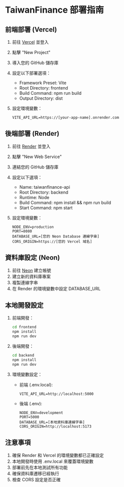 # TaiwanFinance 部署指南

## 前端部署 (Vercel)

1. 前往 [Vercel](https://vercel.com) 並登入
2. 點擊 "New Project"
3. 導入您的 GitHub 儲存庫
4. 設定以下部署選項：
   - Framework Preset: Vite
   - Root Directory: frontend
   - Build Command: npm run build
   - Output Directory: dist
   
5. 設定環境變數：
   ```
   VITE_API_URL=https://[your-app-name].onrender.com
   ```

## 後端部署 (Render)

1. 前往 [Render](https://render.com) 並登入
2. 點擊 "New Web Service"
3. 連結您的 GitHub 儲存庫
4. 設定以下選項：
   - Name: taiwanfinance-api
   - Root Directory: backend
   - Runtime: Node
   - Build Command: npm install && npm run build
   - Start Command: npm start

5. 設定環境變數：
   ```
   NODE_ENV=production
   PORT=8080
   DATABASE_URL=[您的 Neon Database 連線字串]
   CORS_ORIGIN=https://[您的 Vercel 域名]
   ```

## 資料庫設定 (Neon)

1. 前往 [Neon](https://neon.tech) 建立帳號
2. 建立新的資料庫專案
3. 複製連線字串
4. 在 Render 的環境變數中設定 DATABASE_URL

## 本地開發設定

1. 前端開發：
   ```bash
   cd frontend
   npm install
   npm run dev
   ```

2. 後端開發：
   ```bash
   cd backend
   npm install
   npm run dev
   ```

3. 環境變數設定：
   - 前端 (.env.local):
     ```
     VITE_API_URL=http://localhost:5000
     ```
   
   - 後端 (.env):
     ```
     NODE_ENV=development
     PORT=5000
     DATABASE_URL=[本地資料庫連線字串]
     CORS_ORIGIN=http://localhost:5173
     ```

## 注意事項

1. 確保 Render 和 Vercel 的環境變數都已正確設定
2. 本地開發時使用 .env.local 來覆蓋環境變數
3. 部署前先在本地測試所有功能
4. 確保資料庫遷移已經執行
5. 檢查 CORS 設定是否正確